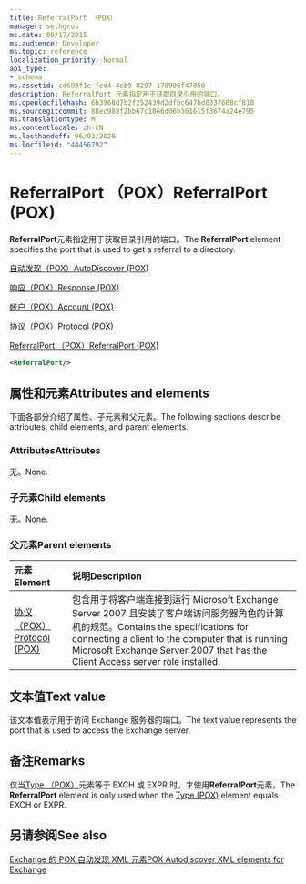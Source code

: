```yaml
---
title: ReferralPort （POX）
manager: sethgros
ms.date: 09/17/2015
ms.audience: Developer
ms.topic: reference
localization_priority: Normal
api_type:
- schema
ms.assetid: cd693f1e-fed4-4eb9-8297-178906f47050
description: ReferralPort 元素指定用于获取目录引用的端口。
ms.openlocfilehash: 6b3968d7b2f252439d2dfbc647bd8337668cf818
ms.sourcegitcommit: 88ec988f2bb67c1866d06b361615f3674a24e795
ms.translationtype: MT
ms.contentlocale: zh-CN
ms.lasthandoff: 06/03/2020
ms.locfileid: "44456792"
---
```

# <a name="referralport-pox"></a><span data-ttu-id="bc921-103">ReferralPort （POX）</span><span class="sxs-lookup"><span data-stu-id="bc921-103">ReferralPort (POX)</span></span>

<span data-ttu-id="bc921-104">**ReferralPort**元素指定用于获取目录引用的端口。</span><span class="sxs-lookup"><span data-stu-id="bc921-104">The **ReferralPort** element specifies the port that is used to get a referral to a directory.</span></span> 
  
[<span data-ttu-id="bc921-105">自动发现（POX）</span><span class="sxs-lookup"><span data-stu-id="bc921-105">AutoDiscover (POX)</span></span>](autodiscover-pox.md)
  
[<span data-ttu-id="bc921-106">响应（POX）</span><span class="sxs-lookup"><span data-stu-id="bc921-106">Response (POX)</span></span>](response-pox.md)
  
[<span data-ttu-id="bc921-107">帐户（POX）</span><span class="sxs-lookup"><span data-stu-id="bc921-107">Account (POX)</span></span>](account-pox.md)
  
[<span data-ttu-id="bc921-108">协议（POX）</span><span class="sxs-lookup"><span data-stu-id="bc921-108">Protocol (POX)</span></span>](protocol-pox.md)
  
[<span data-ttu-id="bc921-109">ReferralPort （POX）</span><span class="sxs-lookup"><span data-stu-id="bc921-109">ReferralPort (POX)</span></span>](referralport-pox.md)
  
```xml
<ReferralPort/>
```

## <a name="attributes-and-elements"></a><span data-ttu-id="bc921-110">属性和元素</span><span class="sxs-lookup"><span data-stu-id="bc921-110">Attributes and elements</span></span>

<span data-ttu-id="bc921-111">下面各部分介绍了属性、子元素和父元素。</span><span class="sxs-lookup"><span data-stu-id="bc921-111">The following sections describe attributes, child elements, and parent elements.</span></span>
  
### <a name="attributes"></a><span data-ttu-id="bc921-112">Attributes</span><span class="sxs-lookup"><span data-stu-id="bc921-112">Attributes</span></span>

<span data-ttu-id="bc921-113">无。</span><span class="sxs-lookup"><span data-stu-id="bc921-113">None.</span></span>
  
### <a name="child-elements"></a><span data-ttu-id="bc921-114">子元素</span><span class="sxs-lookup"><span data-stu-id="bc921-114">Child elements</span></span>

<span data-ttu-id="bc921-115">无。</span><span class="sxs-lookup"><span data-stu-id="bc921-115">None.</span></span>
  
### <a name="parent-elements"></a><span data-ttu-id="bc921-116">父元素</span><span class="sxs-lookup"><span data-stu-id="bc921-116">Parent elements</span></span>

|<span data-ttu-id="bc921-117">**元素**</span><span class="sxs-lookup"><span data-stu-id="bc921-117">**Element**</span></span>|<span data-ttu-id="bc921-118">**说明**</span><span class="sxs-lookup"><span data-stu-id="bc921-118">**Description**</span></span>|
|:-----|:-----|
|[<span data-ttu-id="bc921-119">协议（POX）</span><span class="sxs-lookup"><span data-stu-id="bc921-119">Protocol (POX)</span></span>](protocol-pox.md) <br/> |<span data-ttu-id="bc921-120">包含用于将客户端连接到运行 Microsoft Exchange Server 2007 且安装了客户端访问服务器角色的计算机的规范。</span><span class="sxs-lookup"><span data-stu-id="bc921-120">Contains the specifications for connecting a client to the computer that is running Microsoft Exchange Server 2007 that has the Client Access server role installed.</span></span>  <br/> |
   
## <a name="text-value"></a><span data-ttu-id="bc921-121">文本值</span><span class="sxs-lookup"><span data-stu-id="bc921-121">Text value</span></span>

<span data-ttu-id="bc921-122">该文本值表示用于访问 Exchange 服务器的端口。</span><span class="sxs-lookup"><span data-stu-id="bc921-122">The text value represents the port that is used to access the Exchange server.</span></span>
  
## <a name="remarks"></a><span data-ttu-id="bc921-123">备注</span><span class="sxs-lookup"><span data-stu-id="bc921-123">Remarks</span></span>

<span data-ttu-id="bc921-124">仅当[Type （POX）](type-pox.md)元素等于 EXCH 或 EXPR 时，才使用**ReferralPort**元素。</span><span class="sxs-lookup"><span data-stu-id="bc921-124">The **ReferralPort** element is only used when the [Type (POX)](type-pox.md) element equals EXCH or EXPR.</span></span> 
  
## <a name="see-also"></a><span data-ttu-id="bc921-125">另请参阅</span><span class="sxs-lookup"><span data-stu-id="bc921-125">See also</span></span>



[<span data-ttu-id="bc921-126">Exchange 的 POX 自动发现 XML 元素</span><span class="sxs-lookup"><span data-stu-id="bc921-126">POX Autodiscover XML elements for Exchange</span></span>](pox-autodiscover-xml-elements-for-exchange.md)

